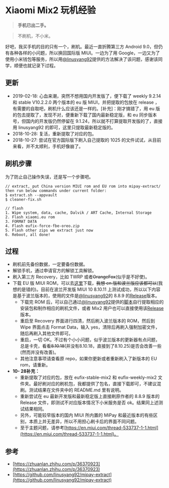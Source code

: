 # Xiaomi Mix2 玩机经验

> **手机已出二手。**

> 不刷机，不小米。

好吧，我买手机的目的只有一个，刷机。最近一直折腾第三方 Android 9.0，但仍有各种各样的小问题，所以换回国际版 MIUI。一边为了用 Google，一边又为了使用小米钱包等服务，所以用[@linusyang92](https://github.com/linusyang92)提供的方法解决了该问题，感谢该同学，顺便也就记录下过程。

## 更新

- 2019-02-18: 心血来潮，突然不想用国内开发版了，便下载了 weekly 9.2.14 和 stable V10.2.2.0 两个版本的 eu 版 MIUI，并把提取的包放在 release ，有需要的自取吧，刷机什么应该还是一样的。[补充]：刚才搞错了，用 eu 版的包去提取了，发现不对，便重新下载了国内最新稳定版，和 eu 同步版本号，但国内的开发版仍然停留在 9.1.24，所以就不打算提取开发版的了，直接用 linusyang92 的即可，这里只提取最新稳定版的。
- 2018-10-28: 复活，重新提取了对应的包。
- 2018-10-27: 尝试在官方国际版下刷入自己提取的 1025 的文件试试，从目前来看，并不太顺利，手机好像崩了。

## 刷机步骤

为了防止自己操作失误，还是写一个步骤吧。

```Shell
// extract, put China version MIUI rom and EU rom into mipay-extract/ then run below commands under current folder:
$ extract.sh --appvault
$ cleaner-fix.sh

// flash
1. Wipe system, data, cache, Dalvik / ART Cache, Internal Storage
2. Flash xiaomi.eu rom
3. FORMAT DATA
4. Flash eufix-force-fbe-oreo.zip
5. Flash other zips we extract just now
6. Reboot, all done!
```

## 过程

- 刷机前先备份数据，一定要备份数据。
- 解锁手机，通过申请官方的解锁工具解锁。
- 刷入第三方 Recovery，比如 TWRP 或者~~OrangeFox~~(似乎是不好使)。
- 下载 EU 版 MIUI ROM，可以去[这里](https://github.com/i0Ek3/Funny-ianpasm/tree/master/resource#third-rom)下载，~~我想 en 版和波兰版应该都可以~~(我想的是错的)。目前在波兰开发版 MIUI 10 8.10.11 上测试成功，所以以下内容是基于波兰版本的，使用的文件是[@linusyang92](https://github.com/linusyang92)的 8.8.9 的[Release](https://github.com/linusyang92/mipay-extract/releases)版本。
  - 下载完 ROM 后，可以自己通过[@linusyang92](https://github.com/linusyang92)提供的[脚本](https://github.com/linusyang92/mipay-extract)自行提取相应的安装包和制作相应的刷机文件，或者 Mix2 用户也可以直接使用该[Release](https://github.com/linusyang92/mipay-extract/releases)版本。
  - 重启至 Recovery 界面进行四清，然后刷入波兰版本的 ROM，然后到 Wipe 界面点击 Format Data，输入 yes，清除后再刷入强制加密文件，随后再刷入其他文件即可。
  - 重启，一切 OK。不过有个小小问题，似乎波兰版本的更新器有点问题，总是卡壳，看看~~8.10.18~~(并没有8.10.18，直接到了8.10.25)是否会改善一些(然而并没有改善)。
  - 其他注意事项请查看原 repo，如果你更新或者重新刷入了新版本的 EU rom，请重新。
- **10- 28补充：**
  - 重新提取了对应的包，放在 eufix-stable-mix2 和 eufix-weekly-mix2 文件夹。最好刷对应的刷机包，我都提供了包名，直接下载即可，不建议混刷。测试结果在文件夹中的 README.md 里有说明。
  - 重新尝试在 eu 最新开发版和最新稳定版上直接刷原作者的 8.8.9 版本的 Release 文件，即测试不对应版本情况下小米服务是否 ok。结果同上述测试结果相同。
  - 另外，可能较早版本的国内 MIUI 所内置的 MiPay 和最近版本的有些区别，本质上并无差异，所以不用担心刷卡后的界面不同问题。
  - 至于主题问题，请参考[https://en.miui.com/thread-533737-1-1.html](https://en.miui.com/thread-533737-1-1.html)。

## 参考

- [https://zhuanlan.zhihu.com/p/36370923](https://zhuanlan.zhihu.com/p/36370923)
- [https://github.com/linusyang92/mipay-extract](https://github.com/linusyang92/mipay-extract)
